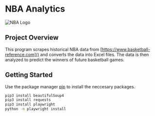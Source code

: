 # NBA Analytics
![NBA Logo](https://1000logos.net/wp-content/uploads/2017/04/Logo-NBA-1024x640.png)
## Project Overview
This program scrapes historical NBA data from [https://www.basketball-reference.com]() and converts the data into Excel files. The data is then analyzed to predict the winners of future basketball games. 
## Getting Started
Use the package manager [pip](https://pip.pypa.io/en/stable/) to install the neccesary packages.
```bash
pip3 install beautifulSoup4
pip3 install requests
pip3 install playwright
python -m playwright install
```
